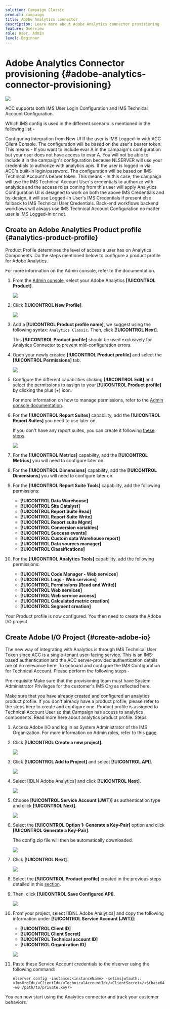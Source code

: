 ```yaml
---
solution: Campaign Classic
product: campaign
title: Adobe Analytics connector
description: Learn more about Adobe Analytics connector provisioning
feature: Overview
role: User, Admin
level: Beginner
---
```

# Adobe Analytics Connector provisioning {#adobe-analytics-connector-provisioning}

![](../../assets/common.svg)

ACC supports both IMS User Login Configuration and IMS Technical Account Configuration.

Which IMS config is used in the different scenario is mentioned in the following list -

Configuring Integration from New UI
If the user is IMS Logged-in with ACC Client Console. The configuration will be based on the user's bearer token.
This means -
If you want to include evar A in the campaign's configuration but your user does not have access to evar A. You will not be able to include it in the campaign's configuration because NLSERVER will use your credentials to authorize with analytics apis.
If the user is logged in via ACC's built-in login/password. The configuration will be based on IMS Technical Account's bearer token.
This means -
In this case, the campaign will use the IMS Technical Account User's credentials to authorize with analytics and the access roles coming from this user will apply
Analytics Configuration UI is designed to work on both the above IMS Credentials and by-design, it will use Logged-In User's IMS Credentials if present else fallback to IMS Technical User Credentials.
Back-end workflows
backend workflows will always use IMS Technical Account Configuration no matter user is IMS Logged-In or not.

## Create an Adobe Analytics Product profile {#analytics-product-profile}

Product Profile determines the level of access a user has on Analytics Components. Do the steps mentioned below to configure a product profile for Adobe Analytics.

For more information on the Admin console, refer to the documentation.

1. From the [Admin console](https://adminconsole.adobe.com/), select your Adobe Analytics **[!UICONTROL Product]**.

    ![](assets/do-not-localize/triggers_1.png)

1. Click **[!UICONTROL New Profile]**.

    ![](assets/do-not-localize/triggers_2.png)

1. Add a **[!UICONTROL Product profile name]**, we suggest using the following syntax: `Analytics Classic`. Then, click **[!UICONTROL Next]**.
   
   This **[!UICONTROL Product profile]** should be used exclusively for Analytics Connector to prevent mid-configuration errors.

1. Open your newly created **[!UICONTROL Product profile]** and select the **[!UICONTROL Permissions]** tab.

    ![](assets/do-not-localize/triggers_3.png)

1. Configure the different capabilities clicking **[!UICONTROL Edit]** and select the permissions to assign to your **[!UICONTROL Product profile]** by clicking the plus (+) icon. 

   For more information on how to manage permissions, refer to the [Admin console documentation](https://helpx.adobe.com/mt/enterprise/using/manage-permissions-and-roles.html).

1. For the **[!UICONTROL Report Suites]** capability, add the **[!UICONTROL Report Suites]** you need to use later on.
      
      If you don't have any report suites, you can create it following [these steps](https://experienceleague.adobe.com/docs/analytics/admin/manage-report-suites/new-report-suite/t-create-a-report-suite.html).

    ![](assets/do-not-localize/triggers_4.png)

1. For the **[!UICONTROL Metrics]** capability, add the **[!UICONTROL Metrics]** you will need to configure later on.

1. For the **[!UICONTROL Dimensions]** capability, add the **[!UICONTROL Dimensions]** you will need to configure later on.

1. For the **[!UICONTROL Report Suite Tools]** capability, add the following permissions:

   * **[!UICONTROL Data Warehouse]**
   * **[!UICONTROL Site Catalyst]**
   * **[!UICONTROL Report Suite Read]**
   * **[!UICONTROL Report Suite Write]**
   * **[!UICONTROL Report suite Mgmt]**
   * **[!UICONTROL Conversion variables]**
   * **[!UICONTROL Success events]**
   * **[!UICONTROL Custom data Warehouse report]**
   * **[!UICONTROL Data sources manager]**
   * **[!UICONTROL Classifications]**

1. For the **[!UICONTROL Analytics Tools]** capability, add the following permissions:

   * **[!UICONTROL Code Manager - Web services]**
   * **[!UICONTROL Logs - Web services]**
   * **[!UICONTROL Permissions (Read and Write)]**
   * **[!UICONTROL Web services]**
   * **[!UICONTROL Web service access]**
   * **[!UICONTROL Calculated metric creation]**
   * **[!UICONTROL Segment creation]**

Your Product profile is now configured. You then need to create the Adobe I/O project.

## Create Adobe I/O Project {#create-adobe-io}

The new way of integrating with Analytics is through IMS Technical User Token since ACC is a single-tenant user-facing service. This is an IMS-based authentication and the ACC server-provided authentication details are of no relevance here. To onboard and configure the IMS Configuration for Technical Account. Please perform the following steps -

Pre-requisite
 Make sure that the provisioning team must have System Administrator Privileges for the customer's IMS Org as reflected here.

Make sure that you have already created and configured an analytics product profile. If you don't already have a product profile, please refer to the steps here to create and configure one.
Product profile is assigned to Technical Account User so that Campaign has access to analytics components. Read more here about analytics product profile.
Steps

1. Access Adobe I/O and log in as System Administrator of the IMS Organization.
   For more information on Admin roles, refer to this [page](https://helpx.adobe.com/enterprise/using/admin-roles.html).
   
1. Click **[!UICONTROL Create a new project]**.

    ![](assets/do-not-localize/triggers_5.png)

1. Click **[!UICONTROL Add to Project]** and select **[!UICONTROL API]**.

    ![](assets/do-not-localize/triggers_6.png)

1. Select [!DLN Adobe Analytics] and click **[!UICONTROL Next]**.

    ![](assets/do-not-localize/triggers_7.png)

1. Choose **[!UICONTROL Service Account (JWT)]** as authentication type and click **[!UICONTROL Next]**.

    ![](assets/do-not-localize/triggers_8.png)

1. Select the **[!UICONTROL Option 1: Generate a Key-Pair]** option and click **[!UICONTROL Generate a Key-Pair]**.

   The config.zip file will then be automatically downloaded.

    ![](assets/do-not-localize/triggers_9.png)

1. Click **[!UICONTROL Next]**. 

    ![](assets/do-not-localize/triggers_10.png)

1. Select the **[!UICONTROL Product profile]** created in the previous steps detailed in this [section](#analytics-product-profile).

1. Then, click **[!UICONTROL Save Configured API]**.

    ![](assets/do-not-localize/triggers_11.png)

1. From your project, select [!DNL Adobe Analytics] and copy the following information under **[!UICONTROL Service Account (JWT)]**:

   * **[!UICONTROL Client ID]**
   * **[!UICONTROL Client Secret]**
   * **[!UICONTROL Technical account ID]**
   * **[!UICONTROL Organization ID]**

    ![](assets/do-not-localize/triggers_12.png)

1. Paste these Service Account credentials to the nlserver using the following command: 

   ```
   nlserver config -instance:<instanceName> -setimsjwtauth::<ImsOrgId>/<ClientId>/<TechnicalAccountId>/<ClientSecret>/<$(base64 -w0 /path/to/private.key)>
   ```

You can now start using the Analytics connector and track your customer behaviors.
